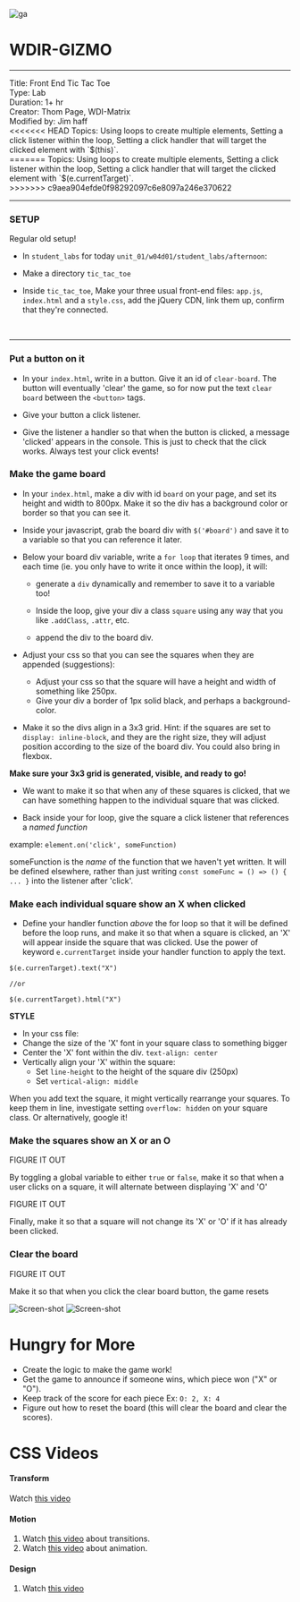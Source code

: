 ![ga](http://mobbook.generalassemb.ly/ga_cog.png)

# WDIR-GIZMO

<hr>
Title: Front End Tic Tac Toe<br>
Type: Lab<br>
Duration: 1+ hr<br>
Creator: Thom Page, WDI-Matrix<br>
Modified by: Jim haff<br>
<<<<<<< HEAD
Topics: Using loops to create multiple elements, Setting a click listener within the loop, Setting a click handler that will target the clicked element with `$(this)`.<br>
=======
Topics: Using loops to create multiple elements, Setting a click listener within the loop, Setting a click handler that will target the clicked element with `$(e.currentTarget)`.<br>
>>>>>>> c9aea904efde0f98292097c6e8097a246e370622
<hr>

### SETUP
Regular old setup!

* In `student_labs` for today `unit_01/w04d01/student_labs/afternoon`:

* Make a directory `tic_tac_toe`

* Inside `tic_tac_toe`, Make your three usual front-end files: `app.js`, `index.html` and a `style.css`, add the jQuery CDN, link them up, confirm that they're connected.

<br>
<hr>

### Put a button on it

* In your `index.html`, write in a button. Give it an id of `clear-board`. The button will eventually 'clear' the game, so for now put the text `clear board` between the `<button>` tags.

* Give your button a click listener.

* Give the listener a handler so that when the button is clicked, a message 'clicked' appears in the console. This is just to check that the click works. Always test your click events!


### Make the game board

* In your `index.html`, make a div with id `board` on your page, and set its height and width to 800px. Make it so the div has a background color or border so that you can see it.

* Inside your javascript, grab the board div with `$('#board')` and save it to a variable so that you can reference it later.

* Below your board div variable, write a `for loop` that iterates 9 times, and each time (ie. you only have to write it once within the loop), it will:

  * generate a `div` dynamically and remember to save it to a variable too!

  * Inside the loop, give your div a class `square` using any way that you like `.addClass`, `.attr`, etc.

  * append the div to the board div.

* Adjust your css so that you can see the squares when they are appended (suggestions):
  * Adjust your css so that the square will have a height and width of something like 250px.
  * Give your div a border of 1px solid black, and perhaps a background-color.

* Make it so the divs align in a 3x3 grid. Hint: if the squares are set to `display: inline-block`, and they are the right size, they will adjust position according to the size of the board div. You could also bring in flexbox.

**Make sure your 3x3 grid is generated, visible, and ready to go!**

* We want to make it so that when any of these squares is clicked, that we can have something happen to the individual square that was clicked.

* Back inside your for loop, give the square a click listener that references a _named function_

example: `element.on('click', someFunction)`

someFunction is the _name_ of the function that we haven't yet written. It will be defined elsewhere, rather than just writing `const someFunc = () => () { ... }` into the listener after 'click'.

### Make each individual square show an X when clicked

* Define your handler function _above_ the for loop so that it will be defined before the loop runs, and make it so that when a square is clicked, an 'X' will appear inside the square that was clicked. Use the power of keyword `e.currentTarget` inside your handler function to apply the text.

```
$(e.currenTarget).text("X")

//or

$(e.currentTarget).html("X")
```

**STYLE**

* In your css file:
* Change the size of the 'X' font in your square class to something bigger
* Center the 'X' font within the div. `text-align: center`
* Vertically align your 'X' within the square:
  * Set `line-height` to the height of the square div (250px)
  * Set `vertical-align: middle`

When you add text the square, it might vertically rearrange your squares. To keep them in line, investigate setting `overflow: hidden` on your square class. Or alternatively, google it!


### Make the squares show an X or an O

FIGURE IT OUT

By toggling a global variable to either `true` or `false`, make it so that when a user clicks on a square, it will alternate between displaying 'X' and 'O'

FIGURE IT OUT

Finally, make it so that a square will not change its 'X' or 'O' if it has already been clicked.


### Clear the board

FIGURE IT OUT

Make it so that when you click the clear board button, the game resets

![Screen-shot](https://i.imgur.com/kz2L9f9.png)
![Screen-shot](https://i.imgur.com/d8lFshD.png)

# Hungry for More

* Create the logic to make the game work!
* Get the game to announce if someone wins, which piece won ("X" or "O").
* Keep track of the score for each piece Ex: `O: 2, X: 4`
* Figure out how to reset the board (this will clear the board and clear the scores).

# CSS Videos

#### Transform

Watch [this video](https://www.youtube.com/watch?v=Gu-HBBZLyjg&list=PLdnONIhPScST0Vy4LrIZiYKpFNoxgyH7J&index=29)

#### Motion


1. Watch [this video](https://www.youtube.com/watch?v=Xu3SrQhtBqw&list=PLdnONIhPScST0Vy4LrIZiYKpFNoxgyH7J&index=30) about transitions.
1. Watch [this video](https://www.youtube.com/watch?v=9RfHG3K8U_Q&list=PLdnONIhPScST0Vy4LrIZiYKpFNoxgyH7J&index=31) about animation.

#### Design

1. Watch [this video](https://www.youtube.com/watch?v=M1syJPviLkU&list=PLdnONIhPScST0Vy4LrIZiYKpFNoxgyH7J&index=13)
